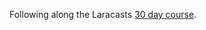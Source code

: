 Following along the Laracasts [30 day course](https://laracasts.com/series/30-days-to-learn-laravel-11).
